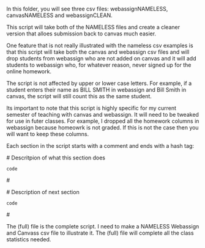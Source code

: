 In this folder, you will see three csv files: webassignNAMELESS, canvasNAMELESS and webassignCLEAN. 

This script will take both of the NAMELESS files and create a cleaner version that alloes submission back to canvas much easier.

One feature that is not really illustrated with the nameless csv examples is that this script will take both the canvas and webassign csv files and will drop students from webassign who are not added on canvas and it will add students to webassign who, for whatever reason, never signed up for the online homework. 

The script is not affected by upper or lower case letters. For example, if a student enters their name as BILL SMITH in webassign and Bill Smith in canvas, the script will still count this as the same student. 

Its important to note that this script is highly specific for my current semester of teaching with canvas and webassign. It will need to be tweaked for use in futer classes. For example, I dropped all the homework columns in webassign because homeowrk is not graded. If this is not the case then you will want to keep these columns. 

Each section in the script starts with a comment and ends with a hash tag:

\# Descritpion of what this section does 

	code
\#

\# Description of next section

	code
\# 

The (full) file is the complete script. I need to make a NAMELESS Webassign and Canvass csv file to illustrate it. The (full) file will complete all the class statistics needed. 
